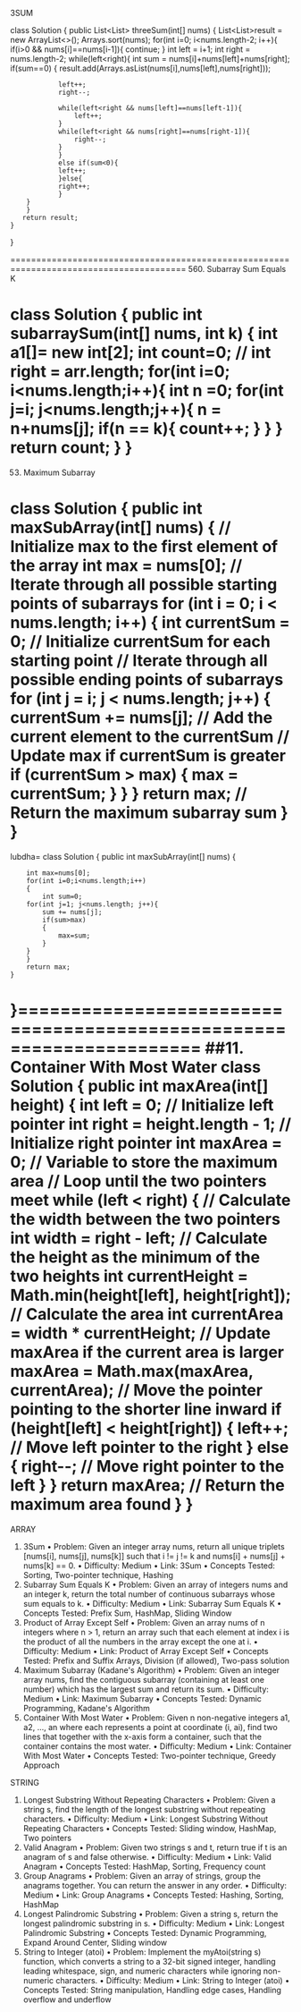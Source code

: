 3SUM


class Solution {
    public List<List<Integer>> threeSum(int[] nums) {
        List<List<Integer>>result = new ArrayList<>();
        Arrays.sort(nums);
        for(int i=0; i<nums.length-2; i++){
            if(i>0 && nums[i]==nums[i-1]){
                continue;
            }
            int left = i+1;
            int right = nums.length-2;
            while(left<right){
                int sum = nums[i]+nums[left]+nums[right];
                if(sum==0)
                {
                    result.add(Arrays.asList(nums[i],nums[left],nums[right]));
                
                left++;
                right--;
                
                while(left<right && nums[left]==nums[left-1]){
                    left++;
                }
                while(left<right && nums[right]==nums[right-1]){
                    right--;
                }
                }
                else if(sum<0){
                left++;
                }else{
                right++;
                }
        }
        }
       return result;
    }
}

========================================================================================
560. Subarray Sum Equals K

class Solution {
    public int subarraySum(int[] nums, int k) {
        int a1[]= new int[2];
        int count=0;
        // int right = arr.length;
        for(int i=0; i<nums.length;i++){
            int n =0;
            for(int j=i; j<nums.length;j++){
                n = n+nums[j];
                if(n == k){
                    count++;
                }
            }
        }
        return count;
    }
}
=====================================================================================
53. Maximum Subarray

class Solution {
    public int maxSubArray(int[] nums) {
        // Initialize max to the first element of the array
        int max = nums[0];
        // Iterate through all possible starting points of subarrays
        for (int i = 0; i < nums.length; i++) {
            int currentSum = 0; // Initialize currentSum for each starting point
            // Iterate through all possible ending points of subarrays
            for (int j = i; j < nums.length; j++) {
                currentSum += nums[j]; // Add the current element to the currentSum
                // Update max if currentSum is greater
                if (currentSum > max) {
                    max = currentSum;
                }
            }
        }
        return max; // Return the maximum subarray sum
    }
}
===========================
lubdha=
class Solution {
    public int maxSubArray(int[] nums) {
        
        
        int max=nums[0];
        for(int i=0;i<nums.length;i++)
        {
            int sum=0;
        for(int j=1; j<nums.length; j++){
            sum += nums[j];
            if(sum>max)
            {
                max=sum;
            }
        }
        }
        return max;
    }
}=====================================================================
##11. Container With Most Water
class Solution {
    public int maxArea(int[] height) {
        int left = 0; // Initialize left pointer
        int right = height.length - 1; // Initialize right pointer
        int maxArea = 0; // Variable to store the maximum area
        // Loop until the two pointers meet
        while (left < right) {
            // Calculate the width between the two pointers
            int width = right - left;
            // Calculate the height as the minimum of the two heights
            int currentHeight = Math.min(height[left], height[right]);
            // Calculate the area
            int currentArea = width * currentHeight;
            // Update maxArea if the current area is larger
            maxArea = Math.max(maxArea, currentArea);
            // Move the pointer pointing to the shorter line inward
            if (height[left] < height[right]) {
                left++; // Move left pointer to the right
            } else {
                right--; // Move right pointer to the left
            }
        }
        return maxArea; // Return the maximum area found
    }
}
===================================================









ARRAY
	
1. 3Sum
•	Problem: Given an integer array nums, return all unique triplets [nums[i], nums[j], nums[k]] such that i != j != k and nums[i] + nums[j] + nums[k] == 0.
•	Difficulty: Medium
•	Link: 3Sum
•	Concepts Tested: Sorting, Two-pointer technique, Hashing
2. Subarray Sum Equals K
•	Problem: Given an array of integers nums and an integer k, return the total number of continuous subarrays whose sum equals to k.
•	Difficulty: Medium
•	Link: Subarray Sum Equals K
•	Concepts Tested: Prefix Sum, HashMap, Sliding Window
3. Product of Array Except Self
•	Problem: Given an array nums of n integers where n > 1, return an array such that each element at index i is the product of all the numbers in the array except the one at i.
•	Difficulty: Medium
•	Link: Product of Array Except Self
•	Concepts Tested: Prefix and Suffix Arrays, Division (if allowed), Two-pass solution
4. Maximum Subarray (Kadane's Algorithm)
•	Problem: Given an integer array nums, find the contiguous subarray (containing at least one number) which has the largest sum and return its sum.
•	Difficulty: Medium
•	Link: Maximum Subarray
•	Concepts Tested: Dynamic Programming, Kadane's Algorithm
5. Container With Most Water
•	Problem: Given n non-negative integers a1, a2, ..., an where each represents a point at coordinate (i, ai), find two lines that together with the x-axis form a container, such that the container contains the most water.
•	Difficulty: Medium
•	Link: Container With Most Water
•	Concepts Tested: Two-pointer technique, Greedy Approach

STRING
1. Longest Substring Without Repeating Characters
•	Problem: Given a string s, find the length of the longest substring without repeating characters.
•	Difficulty: Medium
•	Link: Longest Substring Without Repeating Characters
•	Concepts Tested: Sliding window, HashMap, Two pointers
2. Valid Anagram
•	Problem: Given two strings s and t, return true if t is an anagram of s and false otherwise.
•	Difficulty: Medium
•	Link: Valid Anagram
•	Concepts Tested: HashMap, Sorting, Frequency count
3. Group Anagrams
•	Problem: Given an array of strings, group the anagrams together. You can return the answer in any order.
•	Difficulty: Medium
•	Link: Group Anagrams
•	Concepts Tested: Hashing, Sorting, HashMap
4. Longest Palindromic Substring
•	Problem: Given a string s, return the longest palindromic substring in s.
•	Difficulty: Medium
•	Link: Longest Palindromic Substring
•	Concepts Tested: Dynamic Programming, Expand Around Center, Sliding window
5. String to Integer (atoi)
•	Problem: Implement the myAtoi(string s) function, which converts a string to a 32-bit signed integer, handling leading whitespace, sign, and numeric characters while ignoring non-numeric characters.
•	Difficulty: Medium
•	Link: String to Integer (atoi)
•	Concepts Tested: String manipulation, Handling edge cases, Handling overflow and underflow




